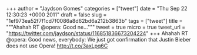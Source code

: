 
+++
author = "Jaydson Gomes"
categories = ["tweet"]
date = "Thu Sep 22 12:30:23 +0000 2011"
draft = false
slug = "1ef973ea52f7f1cd7f0086a8d62bd6a212b3863b"
tags = ["tweet"]
title = """Ahahah RT @opera: Good ne..."""
tweet = true
micro = true
tweet_url = "https://twitter.com/jaydson/status/116851836673204224"
+++
Ahahah RT @opera: Good news, everybody: We just got confirmation that Justin Bieber does not use Opera! http://t.co/3axLpq6C
